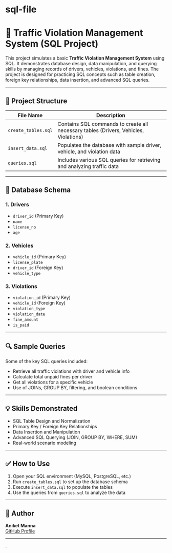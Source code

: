 # sql-file



# 🚦 Traffic Violation Management System (SQL Project)

This project simulates a basic **Traffic Violation Management System** using SQL. It demonstrates database design, data manipulation, and querying skills by managing records of drivers, vehicles, violations, and fines. The project is designed for practicing SQL concepts such as table creation, foreign key relationships, data insertion, and advanced SQL queries.

---

## 📁 Project Structure

| File Name         | Description                                     |
|------------------|-------------------------------------------------|
| `create_tables.sql` | Contains SQL commands to create all necessary tables (Drivers, Vehicles, Violations) |
| `insert_data.sql`   | Populates the database with sample driver, vehicle, and violation data |
| `queries.sql`       | Includes various SQL queries for retrieving and analyzing traffic data |

---

## 🧱 Database Schema

### 1. **Drivers**
- `driver_id` (Primary Key)
- `name`
- `license_no`
- `age`

### 2. **Vehicles**
- `vehicle_id` (Primary Key)
- `license_plate`
- `driver_id` (Foreign Key)
- `vehicle_type`

### 3. **Violations**
- `violation_id` (Primary Key)
- `vehicle_id` (Foreign Key)
- `violation_type`
- `violation_date`
- `fine_amount`
- `is_paid`

---

## 🔍 Sample Queries

Some of the key SQL queries included:

- Retrieve all traffic violations with driver and vehicle info
- Calculate total unpaid fines per driver
- Get all violations for a specific vehicle
- Use of JOINs, GROUP BY, filtering, and boolean conditions

---

## 💡 Skills Demonstrated

- SQL Table Design and Normalization  
- Primary Key / Foreign Key Relationships  
- Data Insertion and Manipulation  
- Advanced SQL Querying (JOIN, GROUP BY, WHERE, SUM)  
- Real-world scenario modeling

---

## ✅ How to Use

1. Open your SQL environment (MySQL, PostgreSQL, etc.)
2. Run `create_tables.sql` to set up the database schema
3. Execute `insert_data.sql` to populate the tables
4. Use the queries from `queries.sql` to analyze the data

---

## 📌 Author

**Aniket Manna**  
[GitHub Profile](https://github.com/110aniket)

---




.
